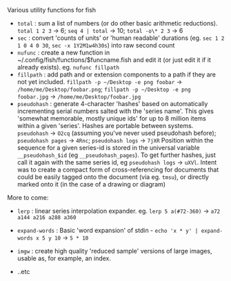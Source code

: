 Various utility functions for fish

* `total` : sum a list of numbers (or do other basic arithmetic reductions). `total 1 2 3` -> 6; `seq 4 | total` -> 10; `total -o\* 2 3` -> 6
* `sec` : convert 'counts of units' or 'human readable' durations (eg. `sec 1 2 1 0 4 0 30`, `sec -x 1Y2M1w4h30s`) into raw second count
* `nufunc` : create a new function in ~/.config/fish/functions/$funcname.fish and edit it (or just edit it if it already exists). eg. `nufunc fillpath`
* `fillpath` : add path and or extension components to a path if they are not yet included. `fillpath -p ~/Desktop -e png foobar` -> `/home/me/Desktop/foobar.png`; `fillpath -p ~/Desktop -e png foobar.jpg` -> `/home/me/Desktop/foobar.jpg`
* `pseudohash` : generate 4-character 'hashes' based on automatically incrementing serial numbers salted with the 'series name'. This gives
  'somewhat memorable, mostly unique ids'   for up to 8 million items within a given 'series'. Hashes are portable between systems. 
  `pseudohash` -> `O2cq` (assuming you've never used pseudohash before);
  `pseudohash pages` -> `4Rnc`; `pseudohash logs` -> `7jXR`
  Position within the sequence for a given series-id is stored in the universal variable `__pseudohash_$id`
  (eg `__pseudohash_pages`). To get further hashes, just call it again with the same series id, eg `pseudohash logs` -> `uXVl`.
  Intent was to create a compact form of cross-referencing for documents that could be easily tagged onto the document (via eg. `tmsu`), or
  directly marked onto it (in the case of a drawing or diagram)


More to come:

* `lerp` : linear series interpolation expander. eg. `lerp 5 a(#72-360)` -> `a72 a144 a216 a288 a360`
* `expand-words` : Basic 'word expansion' of stdin - `echo 'x * y' | expand-words x 5 y 10` -> `5 * 10`
* `imgw` : create high quality 'reduced sample' versions of large images, usable as, for example,
   an index.


* ..etc